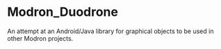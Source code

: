 # Modron_Duodrone
An attempt at an Android/Java library for graphical objects to be used in other Modron projects.
